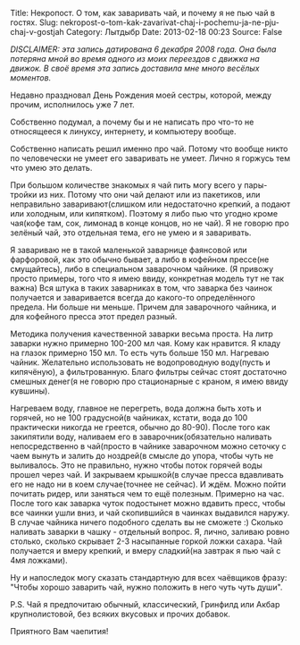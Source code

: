 Title: Некропост. О том, как заваривать чай, и почему я не пью чай в гостях.
Slug: nekropost-o-tom-kak-zavarivat-chaj-i-pochemu-ja-ne-pju-chaj-v-gostjah
Category: Лытдыбр
Date: 2013-02-18 00:23
Source: False

_DISCLAIMER: эта запись датирована 6 декабря 2008 года. Она была потеряна мной во время одного из моих переездов с движка на движок. В своё время эта запись доставила мне много весёлых моментов._

Недавно праздновал День Рождения моей сестры, которой, между прочим, исполнилось уже 7 лет.

Собственно подумал, а почему бы и не написать про что-то не относящееся к линуксу, интернету, и компьютеру вообще.

Собственно написать решил именно про чай. Потому что вообще никто по человечески не умеет его заваривать не умеет. Лично я горжусь тем что умею это делать.

При большом количестве знакомых я чай пить могу всего у пары-тройки из них. Потому что они чай делают или из пакетиков, или неправильно заваривают(слишком или недостаточно крепкий, а подают или холодным, или кипятком). Поэтому я либо пью что угодно кроме чая(кофе там, сок, лимонад в конце концов, но не чай). Я не говорю про зелёный чай, это отдельная тема, его не умею и я заваривать.

Я завариваю не в такой маленькой заварнице фаянсовой или фарфоровой, как это обычно бывает, а либо в кофейном прессе(не смущайтесь), либо в специальном заварочном чайнике. (Я привожу просто примеры, того что я имею ввиду, конкретная модель тут не так важна)
Вся штука в таких заварниках в том, что заварка без чаинок получается и заваривается всегда до какого-то определённого предела. Ни больше ни меньше. Причем для заварочного чайника, и для кофейного пресса этот предел разный.

Методика получения качественной заварки весьма проста. На литр заварки нужно примерно 100-200 мл чая. Кому как нравится. Я кладу на глазок примерно 150 мл. То есть чуть больше 150 мл. Нагреваю чайник. Желательно использовать не водопроводную воду(пусть и кипячёную), а фильтрованную. Благо фильтры сейчас стоят достаточно смешных денег(я не говорю про стационарные с краном, я имею ввиду кувшины).

Нагреваем воду, главное не перегреть, вода должна быть хоть и горячей, но не 100 градусной(в чайниках, кстати, вода до 100 практически никогда не греется, обычно до 80-90). После того как закипятили воду, наливаем его в заварочник(обязательно наливать непосредственно в чай(просто в чайнике заварочном можно сеточку с чаем вынуть и залить до ноздрей(в смысле до упора, чтобы чуть не выливалось. Это не правильно, нужно чтобы поток горячей воды прошел через чай. И закрываем крышкой(в случае пресса вдавливать его не надо ни в коем случае(точнее не сейчас). И ждём. Можно пойти почитать ридер, или заняться чем то ещё полезным. Примерно на час. После того как заварка чуток подостынет можно вдавить пресс, чтобы все чаинки ушли вниз, и чай скопившийся в чаинках выдавился наружу. В случае чайника ничего подобного сделать вы не сможете :)
Сколько наливать заварки в чашку - отдельный вопрос. Я, лично, заливаю ровно столько, сколько скрывает 2-3 насыпанные горкой ложки сахара. Чай получается и вмеру крепкий, и вмеру сладкий(на завтрак я пью чай с 4мя ложками).

Ну и напоследок могу сказать стандартную для всех чаёвщиков фразу: "Чтобы хорошо заварить чай, нужно положить в него чуть чуть души".

P.S. Чай я предпочитаю обычный, классический, Гринфилд или Акбар крупнолистовой, без всяких вкусовых и прочих добавок.

Приятного Вам чаепития!
